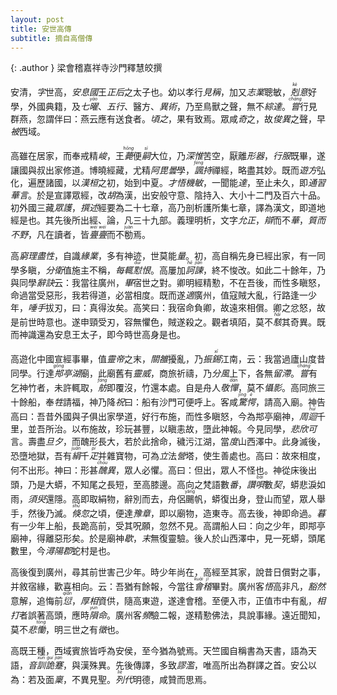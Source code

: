 ```yaml
---
layout: post
title: 安世高傳
subtitle: 摘自高僧傳
---
```


{: .author }
梁會稽嘉祥寺沙門釋慧皎撰

安清，<dfn title="人的表字。在本名外所取的与本名意义相关的另一名字。">字</dfn>世高，<dfn title="位於波斯地区之古王国。">安息國</dfn>王<dfn title="古代帝王嫡妻之称。">正后</dfn>之太子也。幼以孝行<dfn title="受人称誉。">見稱</dfn>，加又<dfn title="志向与学业、事业。">志業</dfn>聰敏，<dfn title="刻意，专心。"><ruby>剋<rt>kè</rt></ruby>意</dfn>好學，外國典籍，及<dfn title="谓日、月和金、木、水、火、土五星。亦作七耀。">七<ruby>曜<rt>yào</rt></ruby></dfn>、<dfn title="谓水、火、木、金、土。">五行</dfn>、醫方、<dfn title="谓不同的学说，奇妙的策略或办法。">異術</dfn>，乃至鳥獸之聲，無不<dfn title="总括通晓。">綜達</dfn>。<dfn title="曾经。"><ruby>嘗<rt>cháng</rt></ruby></dfn>行見群燕，忽謂伴曰：燕云應有送食者。<dfn title="不久，片刻，一会儿。">頃之</dfn>，果有致焉。眾咸<dfn title="惊奇，惊异。">奇</dfn>之，故<dfn title="卓异，非比寻常。亦指杰出异常的人。">俊異</dfn>之聲，早<dfn title="及，遍布，满。">被</dfn>西域。

高雖在居家，而奉戒精<dfn title="严厉，高。">峻</dfn>，王<dfn title="死的别称。"><ruby>薨<rt>hōng</rt></ruby></dfn>便<dfn title="继承君位，过继，继承。"><ruby>嗣<rt>sì</rt></ruby></dfn>大位，乃<dfn title="深思，深入考虑。">深惟</dfn>苦空，厭離<dfn title="谓物体、器物，亦指人的形体。">形器</dfn>，<dfn title="谓穿孝服居丧。">行服</dfn>既畢，遂讓國與叔出家修道。博曉經藏，尤精<dfn title="译曰大法、无比法。大法、无比法，乃真智之尊称，凡论部为发生其真智者，故附以大法、无比法之名。新称阿毗达磨，译曰对法。对法者，智慧之别名。">阿毘曇</dfn>學，<dfn title="讽诵修持。"><ruby>諷<rt>fěng</rt></ruby>持</dfn>禪經，略盡其妙。既而<dfn title="谓僧人云游四方。">遊方</dfn>弘化，遍歷諸國，以<dfn title="汉桓帝刘志，公元146-167年在位。">漢桓</dfn>之初，始到中夏。<dfn title="颖慧，有才智。">才悟</dfn><dfn title="机智敏捷，机警灵敏。">機敏</dfn>，一聞能<dfn title="通晓，明白。">達</dfn>，至止未久，即<dfn title="贯通熟悉，普遍地研习。">通習</dfn><dfn title="指中原地区的语言。后泛指汉语。">華言</dfn>。於是宣譯眾經，改<dfn title="古代称北方和西方的民族，如匈奴等为胡。对西域诸国，包括印度、波斯、大秦等，汉、魏、晋、南北朝人皆称曰胡，唐人对印度则不称胡。">胡</dfn>為漢，出安般守意、陰持入、大小十二門及百六十品。初外國三藏<dfn title="竺法护。又称法护、昙摩罗刹，西晋敦煌（今属甘肃）人，祖籍月支，本姓支。八岁出家，师事竺高座，故姓竺。">眾護</dfn>，<dfn title="撰写，著述。">撰述</dfn>經要為二十七章，高乃剖析護所集七章，譯為漢文，即道地經是也。其先後所出經、論，凡三十九部。義理明析，文字<dfn title="允当（适合、符合）平正。">允正</dfn>，<dfn title="谓叙事、说理明白清楚。">辯</dfn>而不<dfn title="华美，浮华。">華</dfn>，<dfn title="质而不俚（lí），质朴而不粗俗。">質而不野</dfn>，凡在讀者，皆<dfn title="勤勉不倦貌。"><ruby>亹<rt>wěi</rt>亹<rt>wěi</rt></ruby></dfn>而不<ruby>勌<rt>juàn</rt></ruby>焉。

高<dfn title="穷究天地万物之理与性。">窮理盡性</dfn>，自識<dfn title="也称业缘。">緣業</dfn>，多有神迹，世莫能<dfn title="思虑，测断。">量</dfn>。初，高自稱先身已經出家，有一同學多瞋，<dfn title="乞食。">分衛</dfn>值施主不稱，<dfn title="每每，总是。">每輒</dfn><dfn title="怨恨。"><ruby>懟<rt>duì</rt></ruby>恨</dfn>。高屢加<dfn title="厉声规劝。"><ruby>訶<rt>hē</rt>諫<rt>jiàn</rt></ruby></dfn>，終不悛改。如此二十餘年，乃與同學<dfn title="诀别。指再无会期的离别。">辭訣</dfn>云：我當往廣州，<dfn title="完成，完结。">畢</dfn>宿世之對。卿明經精懃，不在吾後，而性多瞋怒，命過當受惡形，我若得道，必當相度。既而遂<dfn title="去，往。">適</dfn>廣州，值寇賊大亂，行路逢一少年，<dfn title="比喻极易。唾手可得。">唾手</dfn>拔刃，曰：真得汝矣。高笑曰：我宿命負卿，故遠來相償。卿之忿怒，故是前世時意也。遂申頸受刃，容無懼色，賊遂殺之。觀者填陌，莫不<dfn title="惊骇，震惊，惊诧，惊起。"><ruby>駭<rt>hài</rt></ruby></dfn>其奇異。既而神識還為安息王太子，即今時世高身是也。

高遊化中國宣經事畢，值<dfn title="汉灵帝刘宏。东汉第十二位皇帝，公元168年—189年在位。">靈帝</dfn>之末，<dfn title="意思是关中和洛阳一带，泛指北方地区。">關雒</dfn>擾亂，乃<dfn title="持锡出行。">振<ruby>錫<rt>xī</rt></ruby></dfn>江南，云：我當過廬山度昔同學。行達<dfn title="官亭湖。即鄱阳湖，古称官亭湖。"><ruby>䢼<rt>gōng</rt></ruby>亭湖</dfn>廟，此廟舊有<dfn title="威灵，威势。">靈威</dfn>，商旅祈禱，乃<dfn title="谓神仙把风分为两个方向。">分風</dfn>上下，各無<dfn title="停留，搁置、阻塞。">留滯</dfn>。<dfn title="曾经。"><ruby>嘗<rt>cháng</rt></ruby></dfn>有乞神竹者，未許輒取，<dfn title="并连起来的船只。泛指船。"><ruby>舫<rt>fǎng</rt></ruby></dfn>即覆沒，竹還本處。自是舟人<dfn title="犹敬畏。">敬<ruby>憚<rt>dàn</rt></ruby></dfn>，莫不<dfn title="恐惧。威慑，使屈服。">懾</dfn><dfn title="迹象，痕迹。隐，躲藏。">影</dfn>。高同旅三十餘船，奉<dfn title="供祭祀、盟誓和食用的家畜。谓用牺牲献祭。">牲</dfn>請福，神乃降<dfn title="一、祝（zhù）：祭祀时司礼仪的人。祝文、祝颂。二、祝（zhòu）：诅咒、发誓。">祝</dfn>曰：船有沙門可便呼上。客咸<dfn title="吃惊而发愣，非常震惊。"><ruby>驚<rt>jīng</rt>愕<rt>è</rt></ruby></dfn>，請高入廟。神告高曰：吾昔外國與子俱出家學道，好行布施，而性多瞋怒，今為䢼亭廟神，<dfn title="周围，环绕。亦作周回。">周<ruby>迴<rt>huí</rt></ruby></dfn>千里，並吾所治。以布施故，珍玩甚豐，以瞋恚故，墮此神報。今見同學，<dfn title="悲伤与喜悦。">悲欣</dfn><dfn title="表示强调。">可</dfn>言。壽盡<dfn title="比喻短时间内。">旦夕</dfn>，而醜形長大，若於此捨命，穢污江湖，當<dfn title="改，迁。">度</dfn>山西澤中。此身滅後，恐墮地獄，吾有<dfn title="平纹的生丝织物，似缣而疏，挺括滑爽。"><ruby>絹<rt>juàn</rt></ruby></dfn>千<dfn title="量词。用于纺织品或骡马等。"><ruby>疋<rt>pǐ</rt></ruby></dfn>并雜寶物，可為<dfn title="竖起，建立，流传。">立</dfn>法<dfn title="建造，制作。">營</dfn>塔，使生善處也。高曰：故來相度，何不出形。神曰：形甚<dfn title="丑陋怪异。"><ruby>醜<rt>chǒu</rt></ruby>異</dfn>，眾人必懼。高曰：但出，眾人不怪也。神從床後出頭，乃是大蟒，不知尾之長短，至高膝邊。高向之梵語數<dfn title="量词，回、次。">番</dfn>，<dfn title="赞叹佛德之梵呗。">讚<ruby>唄<rt>bài</rt></ruby></dfn>數<dfn title="量词，犹部或篇。">契</dfn>，蟒悲淚如雨，<dfn title="片刻，短时间。">須臾</dfn>還隱。高即取絹物，辭別而去，舟侶<ruby>颺<rt>yáng</rt></ruby>帆，蟒復出身，登山而望，眾人舉手，然後乃滅。<dfn title="顷刻，指极短的时间。"><ruby>倏<rt>shū</rt></ruby>忽</dfn>之頃，便達<dfn title="豫章城，今南昌。">豫章</dfn>，即以廟物，造東寺。高去後，神即命過。<dfn title="日落时。">暮</dfn>有一少年上船，長跪高前，受其呪願，忽然不見。高謂船人曰：向之少年，即䢼亭廟神，得離惡形矣。於是廟神<dfn title="尽、消失。">歇</dfn>，<dfn title="最终，最后。">末</dfn>無復靈驗。後人於山西澤中，見一死蟒，頭尾數里，今<dfn title="中国唐朝时设置的郡。今九江一带。">潯陽郡</dfn>蛇村是也。

高後復到廣州，尋其前世害己少年。時少年尚在，高經至其家，說昔日償對之事，并敘宿緣，歡喜相向。云：吾猶有餘報，今當往<dfn title="山名，在绍兴市东南。"><ruby>會<rt>kuài</rt>稽<rt>jī</rt></ruby></dfn>畢對。廣州客<dfn title="理解，领会，知晓，觉得。">悟</dfn>高非凡，<dfn title="顿然。">豁然</dfn>意解，追悔前<dfn title="罪过，过失。"><ruby>愆<rt>qiān</rt></ruby></dfn>，<dfn title="意谓敦厚（诚朴宽厚）持重之相。">厚相</dfn>資供，隨高東遊，遂達會稽。至便入市，正值市中有亂，<dfn title="互殴，打架。">相打</dfn>者誤著高頭，應時<dfn title="丧失生命。"><ruby>隕<rt>yǔn</rt></ruby>命</dfn>。廣州客<dfn title="屡次，接连。">頻</dfn>驗二報，遂精懃佛法，具說事緣。遠近聞知，莫不<dfn title="悲伤痛哭，悲伤。">悲<ruby>慟<rt>tòng</rt></ruby></dfn>，明三世之有<dfn title="迹象，证明，招致。">徵</dfn>也。

高既王種，西域賓旅皆呼為安侯，至今猶為號焉。天竺國自稱書為天書，語為天語，<dfn title="古籍中的字词注音释义。">音<ruby>訓<rt>xùn</rt></ruby></dfn><dfn title="怪异艰涩。"><ruby>詭<rt>guǐ</rt>蹇<rt>jiǎn</rt></ruby></dfn>，與漢殊異。先後傳譯，多致<dfn title="（谬）谬误、诈伪，（滥）虚妄不实。">謬濫</dfn>，唯高所出為群譯之首。安公以為：若及面<dfn title="赋予，领受，承受，遵循，奉行。">稟</dfn>，不異見聖。<dfn title="犹历代。"><ruby>列<rt>liè</rt></ruby>代</dfn>明德，咸贊而思焉。
